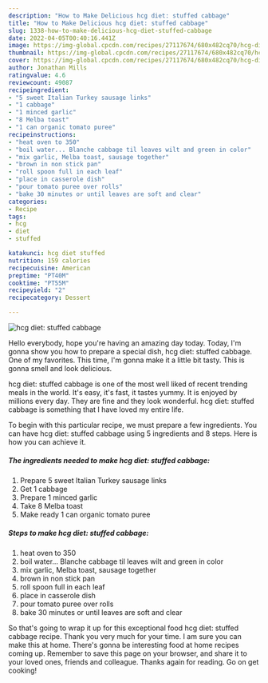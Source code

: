 ```yaml
---
description: "How to Make Delicious hcg diet: stuffed cabbage"
title: "How to Make Delicious hcg diet: stuffed cabbage"
slug: 1338-how-to-make-delicious-hcg-diet-stuffed-cabbage
date: 2022-04-05T00:40:16.441Z
image: https://img-global.cpcdn.com/recipes/27117674/680x482cq70/hcg-diet-stuffed-cabbage-recipe-main-photo.jpg
thumbnail: https://img-global.cpcdn.com/recipes/27117674/680x482cq70/hcg-diet-stuffed-cabbage-recipe-main-photo.jpg
cover: https://img-global.cpcdn.com/recipes/27117674/680x482cq70/hcg-diet-stuffed-cabbage-recipe-main-photo.jpg
author: Jonathan Mills
ratingvalue: 4.6
reviewcount: 49087
recipeingredient:
- "5 sweet Italian Turkey sausage links"
- "1 cabbage"
- "1 minced garlic"
- "8 Melba toast"
- "1 can organic tomato puree"
recipeinstructions:
- "heat oven to 350"
- "boil water... Blanche cabbage til leaves wilt and green in color"
- "mix garlic, Melba toast, sausage together"
- "brown in non stick pan"
- "roll spoon full in each leaf"
- "place in casserole dish"
- "pour tomato puree over rolls"
- "bake 30 minutes or until leaves are soft and clear"
categories:
- Recipe
tags:
- hcg
- diet
- stuffed

katakunci: hcg diet stuffed 
nutrition: 159 calories
recipecuisine: American
preptime: "PT40M"
cooktime: "PT55M"
recipeyield: "2"
recipecategory: Dessert

---
```



![hcg diet: stuffed cabbage](https://img-global.cpcdn.com/recipes/27117674/680x482cq70/hcg-diet-stuffed-cabbage-recipe-main-photo.jpg)

Hello everybody, hope you're having an amazing day today. Today, I'm gonna show you how to prepare a special dish, hcg diet: stuffed cabbage. One of my favorites. This time, I'm gonna make it a little bit tasty. This is gonna smell and look delicious.



hcg diet: stuffed cabbage is one of the most well liked of recent trending meals in the world. It's easy, it's fast, it tastes yummy. It is enjoyed by millions every day. They are fine and they look wonderful. hcg diet: stuffed cabbage is something that I have loved my entire life.


To begin with this particular recipe, we must prepare a few ingredients. You can have hcg diet: stuffed cabbage using 5 ingredients and 8 steps. Here is how you can achieve it.

<!--inarticleads1-->

##### The ingredients needed to make hcg diet: stuffed cabbage:

1. Prepare 5 sweet Italian Turkey sausage links
1. Get 1 cabbage
1. Prepare 1 minced garlic
1. Take 8 Melba toast
1. Make ready 1 can organic tomato puree




<!--inarticleads2-->

##### Steps to make hcg diet: stuffed cabbage:

1. heat oven to 350
1. boil water... Blanche cabbage til leaves wilt and green in color
1. mix garlic, Melba toast, sausage together
1. brown in non stick pan
1. roll spoon full in each leaf
1. place in casserole dish
1. pour tomato puree over rolls
1. bake 30 minutes or until leaves are soft and clear




So that's going to wrap it up for this exceptional food hcg diet: stuffed cabbage recipe. Thank you very much for your time. I am sure you can make this at home. There's gonna be interesting food at home recipes coming up. Remember to save this page on your browser, and share it to your loved ones, friends and colleague. Thanks again for reading. Go on get cooking!
